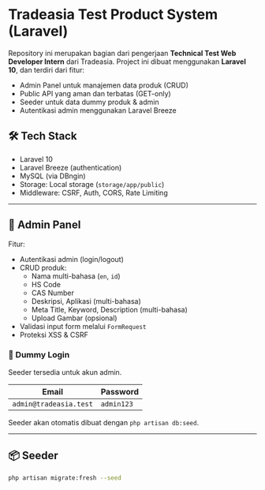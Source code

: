 # Tradeasia Test Product System (Laravel)

Repository ini merupakan bagian dari pengerjaan **Technical Test Web Developer Intern** dari Tradeasia. Project ini dibuat menggunakan **Laravel 10**, dan terdiri dari fitur:

- Admin Panel untuk manajemen data produk (CRUD)
- Public API yang aman dan terbatas (GET-only)
- Seeder untuk data dummy produk & admin
- Autentikasi admin menggunakan Laravel Breeze

## 🛠️ Tech Stack

- Laravel 10
- Laravel Breeze (authentication)
- MySQL (via DBngin)
- Storage: Local storage (`storage/app/public`)
- Middleware: CSRF, Auth, CORS, Rate Limiting

---

## 🔐 Admin Panel

Fitur:
- Autentikasi admin (login/logout)
- CRUD produk:
  - Nama multi-bahasa (`en`, `id`)
  - HS Code
  - CAS Number
  - Deskripsi, Aplikasi (multi-bahasa)
  - Meta Title, Keyword, Description (multi-bahasa)
  - Upload Gambar (opsional)
- Validasi input form melalui `FormRequest`
- Proteksi XSS & CSRF

### 🧪 Dummy Login
Seeder tersedia untuk akun admin.

| Email                  | Password   |
|------------------------|------------|
| `admin@tradeasia.test` | `admin123` |

Seeder akan otomatis dibuat dengan `php artisan db:seed`.

---

## 📦 Seeder

```bash
php artisan migrate:fresh --seed
